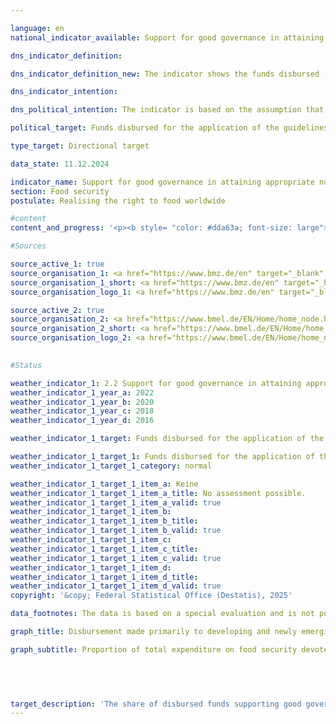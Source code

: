 ```yaml
---

language: en        
national_indicator_available: Support for good governance in attaining appropriate nutrition worldwide        

dns_indicator_definition:         

dns_indicator_definition_new: The indicator shows the funds disbursed (in %) to support good governance with regard to the relevant international standards and recommendations for realising the right to food (defined according to the Global Strategic Framework (GSF) of the Committee on World Food Security (CFS)) as a proportion of total expenditure on food security. Good governance includes a transparent, efficient and effective public sector, an independent judiciary and an effective, accountable and balanced administration at all levels of government.        

dns_indicator_intention:         

dns_political_intention: The indicator is based on the assumption that by promoting the application of international guidelines and recommendations in the area of food security, the food situation can be improved and thus make an important contribution to the fulfilment of SDG 2&nbsp;and the realisation of the right to food.        

political_target: Funds disbursed for the application of the guidelines and recommendations of the UN Committee on World Food Security (CFS) to be increased appropriately as a percentage of total spending on food security by 2030        

type_target: Directional target        

data_state: 11.12.2024        

indicator_name: Support for good governance in attaining appropriate nutrition worldwide        
section: Food security        
postulate: Realising the right to food worldwide        

#content         
content_and_progress: '<p><b style= "color: #dda63a; font-size: large">2.2&nbsp;Support for good governance in attaining appropriate nutrition worldwide</b><br><br>The indicator measures the proportion of public development cooperation funds allocated to food security that can be attributed to the support of <i>good governance</i>. The basis for this classification lies in the international norms and recommendations for the realisation of the right to food, as defined in the Global Strategic Framework (GSF) of the Committee on World Food Security (CFS).<br><br>Data collection is carried out by the Federal Ministry of Food, Agriculture and Rural Areas (BMLEH) and the Federal Ministry for Economic Cooperation and Development (BMZ). The methodology differs between the years before and after 2019.<br><br>In 2016&nbsp;and 2018, Official Development Assistance (ODA) projects in the field of food security were classified as contributions to the promotion of good governance if:<br>a) a guideline or recommendation of the CFS GSF on food security was explicitly mentioned in the objectives, results framework, or project description; or<br>b) a central substantive element of such a guideline or recommendation constituted a significant component of the project, and the project simultaneously aimed to strengthen legal, institutional, or policy frameworks.<br><br>From 2020&nbsp;onwards, data collection has been based on OECD-DAC data. Projects are deemed to contribute to the promotion of good governance in the field of food security if they:<br>a) contain a Common Reporting Standard (CRS) code and relevant keywords relating to food security; and<br>b) include a governance-related marker and keywords covering the core elements of a guideline or recommendation of the CFS GSF.<br><br>Due to the change in methodology, results before and after 2019&nbsp;are only partially comparable. As the indicator is expressed as a proportion of total expenditure related to food security, it does not provide information on trends in absolute expenditure on food security, nor on the total volume of support for good governance in this field.<br><br>Germany’s total ODA disbursements increased markedly from 22,368&nbsp;million euros in 2016&nbsp;to 29,165&nbsp;million euros in 2022. Public expenditure on food security also rose steadily over the same period&nbsp;–&nbsp;both in absolute terms, from 887&nbsp;million euros in 2016&nbsp;to 2,461&nbsp;million euros in 2022, and in relative terms, from 4.0% to 8.4% of total ODA disbursements.<br><br>Public development expenditure aimed at supporting good governance in the area of food security increased by around 40% from 148&nbsp;million euros in 2016&nbsp;to 207&nbsp;million euros in 2022. However, this growth was lower than the overall increase in food security expenditure, resulting in a decline in the indicator value: while in 2016, 16.7% of food security expenditure was attributed to good governance support, this share had fallen to 8.4% by 2022.<br><br>Relative to total public development expenditure, spending on both governance and food security remains comparatively small. In 2022, total ODA expenditure amounted to approximately 29&nbsp;billion euros, of which only 0.7% was allocated to measures supporting good governance in the area of food security.</p>'                

#Sources        

source_active_1: true
source_organisation_1: <a href="https://www.bmz.de/en" target="_blank" onclick="return confirm_alert('the Federal Ministry of Economic Cooperation and Development', 'En')">Federal Ministry of Economic Cooperation and Development</a>
source_organisation_1_short: <a href="https://www.bmz.de/en" target="_blank" onclick="return confirm_alert('the Federal Ministry of Economic Cooperation and Development', 'En')">Federal Ministry of Economic Cooperation and Development</a>
source_organisation_logo_1: <a href="https://www.bmz.de/en" target="_blank" onclick="return confirm_alert('the Federal Ministry of Economic Cooperation and Development', 'En')"><img src="https://dns-indikatoren.de/public/OrgImgEn/bmz.png" alt="Federal Ministry of Economic Cooperation and Development" title=" Click here to visit the homepage of the organizationFederal Ministry of Economic Cooperation and Development" style="height:60px; width:148px; border:transparent"/></a>

source_active_2: true
source_organisation_2: <a href="https://www.bmel.de/EN/Home/home_node.html" target="_blank" onclick="return confirm_alert('the Federal Ministry of Agriculture, Food and Regional Identity', 'En')">Federal Ministry of Agriculture, Food and Regional Identity</a>
source_organisation_2_short: <a href="https://www.bmel.de/EN/Home/home_node.html" target="_blank" onclick="return confirm_alert('the Federal Ministry of Agriculture, Food and Regional Identity', 'En')">Federal Ministry of Agriculture, Food and Regional Identity</a>
source_organisation_logo_2: <a href="https://www.bmel.de/EN/Home/home_node.html" target="_blank" onclick="return confirm_alert('the Federal Ministry of Agriculture, Food and Regional Identity', 'En')"><img src="https://dns-indikatoren.de/public/OrgImgEn/bmleh.png" alt="Federal Ministry of Agriculture, Food and Regional Identity" title=" Click here to visit the homepage of the organizationFederal Ministry of Agriculture, Food and Regional Identity" style="height:60px; width:148px; border:transparent"/></a>
        

#Status        

weather_indicator_1: 2.2 Support for good governance in attaining appropriate nutrition worldwide
weather_indicator_1_year_a: 2022
weather_indicator_1_year_b: 2020
weather_indicator_1_year_c: 2018
weather_indicator_1_year_d: 2016

weather_indicator_1_target: Funds disbursed for the application of the guidelines and recommendations of the UN Committee on World Food Security (CFS) to be increased appropriately as a percentage of total spending on food security by 2030

weather_indicator_1_target_1: Funds disbursed for the application of the guidelines and recommendations of the UN Committee on World Food Security (CFS) to be increased appropriately as a percentage of total spending on food security by 2030
weather_indicator_1_target_1_category: normal

weather_indicator_1_target_1_item_a: Keine
weather_indicator_1_target_1_item_a_title: No assessment possible.
weather_indicator_1_target_1_item_a_valid: true
weather_indicator_1_target_1_item_b: 
weather_indicator_1_target_1_item_b_title: 
weather_indicator_1_target_1_item_b_valid: true
weather_indicator_1_target_1_item_c: 
weather_indicator_1_target_1_item_c_title: 
weather_indicator_1_target_1_item_c_valid: true
weather_indicator_1_target_1_item_d: 
weather_indicator_1_target_1_item_d_title: 
weather_indicator_1_target_1_item_d_valid: true        
copyright: '&copy; Federal Statistical Office (Destatis), 2025'        

data_footnotes: The data is based on a special evaluation and is not publicly available.<br>• Due to methodological changes, the results from 2020 are only comparable with previous years to a limited extent.<br>• The guidelines and recommendations of the United Nations Committee on World Food Security (CFS) are not legally binding.        

graph_title: Disbursement made primarily to developing and newly emerging countries to support good governance in the context of efforts to promote food security        

graph_subtitle: Proportion of total expenditure on food security devoted to good governance        

        

                        

target_description: 'The share of disbursed funds supporting good governance in food security in total food security expenditure should be increased.<br><br>• The current trend is moving contrary to the target. A conclusive assessment of indicator 2.2&nbsp;is not possible. Too few data points.<br><br> <br><small>Data state at the time of evaluation: 11.12.2024</small>'        
---
```


